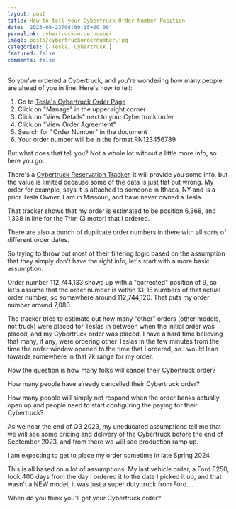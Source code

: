 ```yaml
---
layout: post
title: How to tell your Cybertruck Order Number Position
date: '2023-08-23T08:00:15+00:00'
permalink: cybertruck-ordernumber
image: posts/cybertruckordernumber.jpg
categories: [ Tesla, Cybertruck ]
featured: false
comments: false 
---
```

So you've ordered a Cybertruck, and you're wondering how many people are ahead of you in line.  Here's how to tell:

1. Go to [Tesla's Cybertruck Order Page](https://www.tesla.com/cybertruck)
2. Click on "Manage" in the upper right corner
3. Click on "View Details" next to your Cybertruck order
4. Click on "View Order Agreement"
5. Search for "Order Number" in the document
6. Your order number will be in the format RN123456789

But what does that tell you? Not a whole lot without a little more info, so here you go.

There's a [Cybertruck Reservation Tracker](https://sites.google.com/view/tesla-reservation-tracker), it will provide you some info, but the value is limited because some of the data is just flat out wrong. My order for example, says it is attached to someone in Ithaca, NY and is a prior Tesla Owner. I am in Missouri, and have never owned a Tesla.

That tracker shows that my order is estimated to be position 6,368, and 1,338 in line for the Trim (3 motor) that I ordered.

There are also a bunch of duplicate order numbers in there with all sorts of different order dates. 

So trying to throw out most of their filtering logic based on the assumption that they simply don't have the right info, let's start with a more basic assumption.

Order number 112,744,133 shows up with a "corrected" position of 9, so let's assume that the order number is within 13-15 numbers of that actual order number, so somewhere around 112,744,120. That puts my order number around 7,080. 

The tracker tries to estimate out how many "other" orders (other models, not truck) were placed for Teslas in between when the initial order was placed, and my Cybertruck order was placed. I have a hard time believing that many, if any, were ordering other Teslas in the few minutes from the time the order window opened to the time that I ordered, so I would lean towards somewhere in that 7k range for my order.

Now the question is how many folks will cancel their Cybertruck order?

How many people have already cancelled their Cybertruck order?

How many people will simply not respond when the order banks actually open up and people need to start configuring the paying for their Cybertruck? 

As we near the end of Q3 2023, my uneducated assumptions tell me that we will see some pricing and delivery of the Cybertruck before the end of September 2023, and from there we will see production ramp up. 

I am expecting to get to place my order sometime in late Spring 2024.

This is all based on a lot of assumptions. My last vehicle order, a Ford F250, took 400 days from the day I ordered it to the date I picked it up, and that wasn't a NEW model, it was just a super duty truck from Ford....

When do you think you'll get your Cybertruck order?

